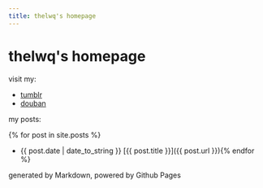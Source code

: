 ```yaml
---
title: thelwq's homepage
---
```

# thelwq's homepage

visit my:

- [tumblr](http://tumblr.liuweiqiang.me/)
- [douban](https://www.douban.com/people/liriban/)

my posts:

{% for post in site.posts %}
- {{ post.date | date_to_string }} [{{ post.title }}]({{ post.url }}){% endfor %}

generated by Markdown, powered by Github Pages
